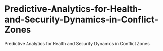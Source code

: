 # Predictive-Analytics-for-Health-and-Security-Dynamics-in-Conflict-Zones
Predictive Analytics for Health and Security Dynamics in Conflict Zones
